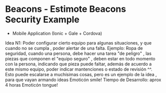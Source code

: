 # Beacons - Estimote Beacons Security Example

- Mobile Application (Ionic + Gale + Cordova)

Idea N1: Poder configurar cierto equipo para algunas situaciones, y que cuando no se cumpla , poder alertar de una falta.
Ejemplo: Ropa de seguridad, cuando una persona, debe hacer una tarea "de peligro" , las piezas que componen el "equipo seguro" , deben estar en todo momento con la persona, indicando que pieza puede faltar, además de acuerdo a este mismo equipo, poder indicar mantenciones o estado de revisión ^^.
Esto puede escalarse a muchísimas cosas, pero es un ejemplo de la idea , para que vayan armando ideas Emoticón smile!
Tiempo de Desarrollo: aprox 4 horas Emoticón tongue!
